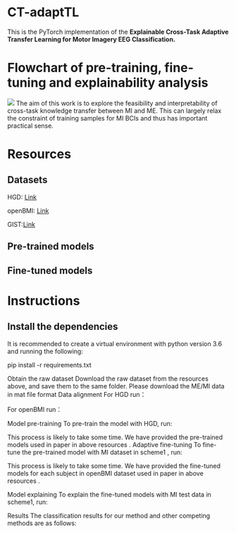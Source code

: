 # CT-adaptTL
This is the PyTorch implementation of the **Explainable Cross-Task Adaptive Transfer Learning for Motor Imagery EEG Classification.** 
# Flowchart of pre-training, fine-tuning and explainability analysis
![](https://github.com/yzmmmzjhu/CT-adaptTL/blob/main/CT-adaptTL.jpg)
The aim of this work is to explore the feasibility and interpretability of cross-task knowledge transfer between MI and ME. This can largely relax the constraint of training samples for MI BCIs and thus has important practical sense.
# Resources
## Datasets
HGD: [Link](https://gin.g-node.org/robintibor/high-gamma-dataset)

openBMI: [Link](http://dx.doi.org/10.5524/100542)

GIST:[Link](http://dx.doi.org/10.5524/100295)

## Pre-trained models
## Fine-tuned models

# Instructions
## Install the dependencies
It is recommended to create a virtual environment with python version 3.6 and running the following:

  pip install -r requirements.txt

Obtain the raw dataset
Download the raw dataset from the resources above, and save them to the same folder. Please download the ME/MI data in mat file format
Data alignment
For HGD run：

For openBMI run：

Model pre-training
To pre-train the model with HGD, run:

This process is likely to take some time. We have provided the pre-trained models used in paper in above resources .
Adaptive fine-tuning
To fine-tune the pre-trained model with MI dataset in scheme1 , run:

This process is likely to take some time. We have provided the fine-tuned models for each subject in openBMI dataset used in paper in above resources .

Model explaining
To explain the fine-tuned models with MI test data in scheme1, run:

Results
The classification results for our method and other competing methods are as follows:






